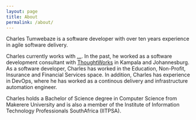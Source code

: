 ```yaml
---
layout: page
title: About
permalink: /about/
---
```


Charles Tumwebaze is a software developer with over ten years experience in agile software delivery.

Charles currently works with [...](#). In the past, he worked as a software development consultant with [ThoughtWorks](https://www.thoughtworks.com/) in Kampala and Johannesburg.
As a software developer, Charles has worked in the Education, Non-Profit, Insurance and Financial Services space. In addition, Charles has experience in DevOps, where he has worked as a continous delivery and infrastructure automation engineer.

Charles holds a Bachelor of Science degree in Computer Science from Makerere University and is also a member of the Institute of Information Technology Professionals SouthAfrica (IITPSA).
